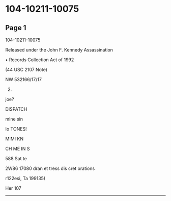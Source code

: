 # 104-10211-10075

## Page 1

104-10211-10075

Released under the John F. Kennedy Assassination

• Records Collection Act of 1992

(44 USC 2107 Note)

NW 532166/17/17

2.

joe?

DISPATCH

mine sin

Io TONES!

MIMI KN

CH ME IN S

588 Sat te

2W86 17080 dran et tress dis cret orations

r122esi, Ta 199135)

Her 107

---

